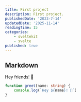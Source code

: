 ```yaml
---
title: First project
description: First project.
publishedDate: '2023-7-14'
updatedDate: '2025-11-14'
readingTime: 15
categories:
    - sveltekit
    - svelte
published: true
---
```


## Markdown

Hey friends! 👋

```ts
function greet(name: string) {
	console.log(`Hey ${name}! 👋`)
}
```
